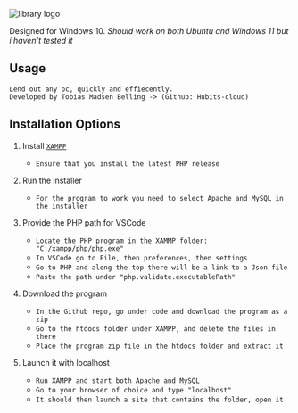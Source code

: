 ![library logo](images/pdf/logo-color.png)

Designed for Windows 10. *Should work on both Ubuntu and Windows 11 but i haven't tested it*



**Usage**
---

```
Lend out any pc, quickly and effiecently.
Developed by Tobias Madsen Belling -> (Github: Hubits-cloud)
```

**Installation Options**
---

1. Install [`XAMPP`](https://www.apachefriends.org/download.html)
    + `Ensure that you install the latest PHP release`

2. Run the installer
    + `For the program to work you need to select Apache and MySQL in the installer`

3. Provide the PHP path for VSCode
    + `Locate the PHP program in the XAMMP folder: "C:/xampp/php/php.exe"`
    + `In VSCode go to File, then preferences, then settings`
    + `Go to PHP and along the top there will be a link to a Json file`
    + `Paste the path under "php.validate.executablePath"`

4. Download the program
    + `In the Github repo, go under code and download the program as a zip`
    + `Go to the htdocs folder under XAMPP, and delete the files in there`
    + `Place the program zip file in the htdocs folder and extract it`

5. Launch it with localhost
    + `Run XAMPP and start both Apache and MySQL`
    + `Go to your browser of choice and type "localhost"`
    + `It should then launch a site that contains the folder, open it`

